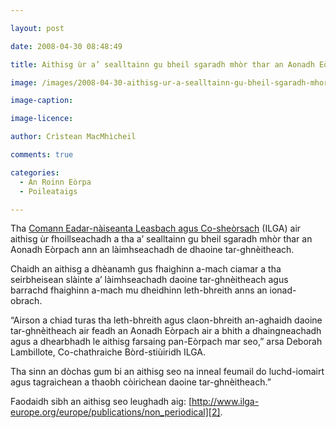 ```yaml
---

layout: post

date: 2008-04-30 08:48:49

title: Aithisg ùr a’ sealltainn gu bheil sgaradh mhòr thar an Aonadh Eòrpach ann an làimhseachadh de dhaoine tar-ghnèitheach

image: /images/2008-04-30-aithisg-ur-a-sealltainn-gu-bheil-sgaradh-mhor-thar-an-aonadh-eorpach-ann-an-laimhseachadh-de-dhaoine-tar-ghneitheach.jpg

image-caption:

image-licence:

author: Crìstean MacMhìcheil

comments: true

categories:
  - An Roinn Eòrpa
  - Poileataigs

---
```


Tha [Comann Eadar-nàiseanta Leasbach agus Co-sheòrsach][1] (ILGA) air aithisg ùr fhoillseachadh a tha a&#8217; sealltainn gu bheil sgaradh mhòr thar an Aonadh Eòrpach ann an làimhseachadh de dhaoine tar-ghnèitheach.

<!--more-->

Chaidh an aithisg a dhèanamh gus fhaighinn a-mach ciamar a tha seirbheisean slàinte a&#8217; làimhseachadh daoine tar-ghnèitheach agus barrachd fhaighinn a-mach mu dheidhinn leth-bhreith anns an ionad-obrach.

&#8220;Airson a chiad turas tha leth-bhreith agus claon-bhreith an-aghaidh daoine tar-ghnèitheach air feadh an Aonadh Eòrpach air a bhith a dhaingneachadh agus a dhearbhadh le aithisg farsaing pan-Eòrpach mar seo,&#8221; arsa Deborah Lambillote, Co-chathraiche Bòrd-stiùiridh ILGA.

Tha sinn an dòchas gum bi an aithisg seo na inneal feumail do luchd-iomairt agus tagraichean a thaobh còirichean daoine tar-ghnèitheach.&#8221;

Faodaidh sibh an aithisg seo leughadh aig: [http://www.ilga-europe.org/europe/publications/non_periodical][2].

 [1]: http://www.ilga.org/ "An làrach-lìn aig Comann Eadar-nàiseanta nan Leasbaich is Daoine Co-sheòrsach"
 [2]: http://www.ilga-europe.org/europe/publications/non_periodical "Transgender EuroStudy: Legal Survey and Focus on the Transgender Experience of Health Case"

